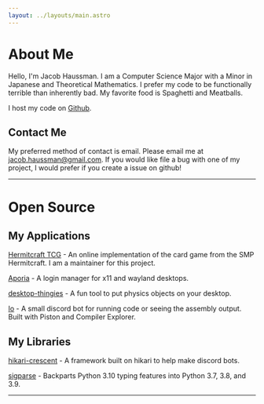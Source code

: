 ```yaml
---
layout: ../layouts/main.astro
---
```


# About Me
Hello, I'm Jacob Haussman. I am a Computer Science Major with a Minor in Japanese and Theoretical Mathematics.
I prefer my code to be functionally terrible than inherently bad. My favorite food is Spaghetti and Meatballs.

I host my code on [Github](https://github.com/lunarmagpie).

## Contact Me
My preferred method of contact is email. Please email me at [jacob.haussman@gmail.com](mailto:jacob.haussman@gmail.com).
If you would like file a bug with one of my project, I would prefer if you create a issue on github!

<hr>

# Open Source

## My Applications
[Hermitcraft TCG](https://github.com/hc-tcg/hc-tcg) - An online implementation of the card game from the SMP Hermitcraft. I am
a maintainer for this project.

[Aporia](https://github.com/Lunarmagpie/aporia) - A login manager for x11 and wayland desktops.

[desktop-thingies](https://github.com/Lunarmagpie/desktop-thingies) - A fun tool to put physics objects on your desktop.

[Io](https://github.com/Lunarmagpie/io) - A small discord bot for running code or seeing the assembly output. Built with Piston and Compiler Explorer.

## My Libraries
[hikari-crescent](https://github.com/hikari-crescent/hikari-crescent) - A framework built on hikari to help make discord bots.

[sigparse](https://github.com/Lunarmagpie/sigparse) - Backparts Python 3.10 typing features into Python 3.7, 3.8, and 3.9.

<hr>

<!---
## My Blog Posts
[Launching the Aporia Login Manager](/blog/aporia)
-->

